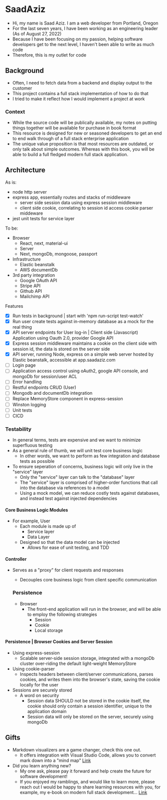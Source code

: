 # SaadAziz

- Hi, my name is Saad Aziz. I am a web developer from Portland, Oregon
- For the last seven years, I have been working as an engineering leader (As of August 27, 2022)
- Because I have been focusing on my passion, helping software developers get to the next level, I haven't been able to write as much code
- Therefore, this is my outlet for code

## Background

- Often, I need to fetch data from a backend and display output to the customer
- This project contains a full stack implementation of how to do that
- I tried to make it reflect how I would implement a project at work

### Context

- While the source code will be publically available, my notes on putting things together will be available for purchase in book format
- This resource is designed for new or seasoned developers to get an end to end walk through of a full stack enterprise application
- The unique value proposition is that most resources are outdated, or only talk about simple outcomes. Whereas with this book, you will be able to build a full fledged modern full stack application.

## Architecture
As is:
- node http server
- express app, essentially routes and stacks of middleware
  - server side session data using express session middleware
  - client side cookie, correlating to session id access cookie parser middeware
- jest unit tests for service layer

To be:
- Browser
  - React, next, material-ui
  - Server
  - Next, mongoDb, mongoose, passport
- Infrastructure
  - Elastic beanstalk
  - AWS documentDb
- 3rd party integration
  - Google OAuth API
  - Stripe API
  - Github API
  - Mailchimp API

Features
- [x] Run tests in background | start with 'npm run-script test-watch'
- [x] Run user create tests against in-memory database as a mock for the real thing
- [x] API server endpoints for User log-in | Client side (Javascript) Application using Oauth 2.0, provider Google API
- [x] Express session middleware maintains a cookie on the client side with session id, the data is stored on the server side
- [x] API server, running Node, express on a simple web server hosted by Elastic beanstalk, accessible at app.saadaziz.com
- [ ] Login page 
- [ ] Application access control using oAuth2, google API console, and mongoDb for session/user ACL
- [ ] Error handling
- [ ] Restful endpoints CRUD (User)
- [ ] Mongodb and documentDb integration
- [ ] Replace MemoryStore component in express-session
- [ ] Winston logging 
- [ ] Unit tests
- [ ] CICD

### Testability
- In general terms, tests are expensive and we want to minimize superfluous testing
- As a general rule of thumb, we will unit test core business logic
  - In other words, we want to perform as few integration and database tests as possible
- To ensure seperation of concerns, business logic will only live in the "service" layer
  - Only the "service" layer can talk to the "database" layer
  - The "service" layer is comprised of higher-order functions that call into the database via references to a model
  - Using a mock model, we can reduce costly tests against databases, and instead test against injected dependencies

#### Core Business Logic Modules 
- For example, User
  - Each module is made up of
    - Service layer
    - Data Layer
  - Designed so that the data model can be injected
    - Allows for ease of unit testing, and TDD

#### Controller
- Serves as a "proxy" for client requests and responses
  - Decouples core business logic from client specific communication

  ### Persistence
  - Browser
    - The front-end application will run in the browser, and will be able to employ the following strategies
      - Session
      - Cookie
      - Local storage

#### Persistence | Browser Cookies and Server Session 
- Using express-session
  - Scalable server-side session storage, integrated with a mongoDb cluster over-riding the default light-weight MemoryStore  
- Using cookie-parser
  - Inspects headers between client/server communications, parses cookies, and writes them into the browser's state, saving the cookie locally for the user
- Sessions are securely stored
  - A word on security
    - Session data SHOULD not be stored in the cookie itself, the cookie should only contain a session identifier, unique to the application domain
    - Session data will only be stored on the server, securely using mongoDb

## Gifts

- Markdown visualizers are a game changer, check this one out. 
  - It offers integration with Visual Studio Code, allows you to convert mark down into a "mind map" [Link](https://markmap.js.org/)
- Did you learn anything new?
  - My one ask, please pay it forward and help create the future for software development!
  - If you enjoyed my ramblings, and would like to learn more, please reach out I would be happy to share learning resources with you, for example, my e-book on modern full stack development... [Link](https://www.linkedin.com/in/saadaziz/ "Saad's linkedIn profile, LION - Linked In Open Networker")